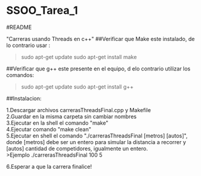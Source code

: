 # SSOO_Tarea_1

#README

"Carreras usando Threads en c++"
##Verificar que Make este instalado, de lo contrario usar :
>sudo apt-get update
>sudo apt-get install make

##Verificar que g++ este presente en el equipo, d elo contrario utilizar los comandos:
>sudo apt-get update
>sudo apt-get install g++


##Instalacion:

1.Descargar archivos carrerasThreadsFinal.cpp y Makefile   
2.Guardar en la misma carpeta sin cambiar nombres  
3.Ejecutar en la shell el comando "make"  
4.Ejecutar comando "make clean"  
5.Ejecutar en shell el comando "./carrerasThreadsFinal [metros] [autos]", donde [metros] debe ser un entero para simular la distancia a recorrer y [autos] cantidad de competidores, igualmente un entero.  
        >Ejemplo ./carrerasThreadsFinal 100 5  

6.Esperar a que la carrera finalice!

